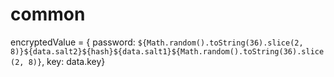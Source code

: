 # common
 encryptedValue = {
            password: `${Math.random().toString(36).slice(2, 8)}${data.salt2}${hash}${data.salt1}${Math.random().toString(36).slice(2, 8)}`, 
            key: data.key}
